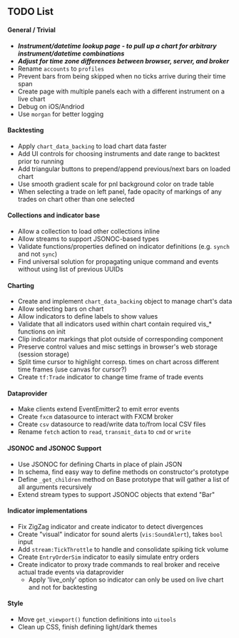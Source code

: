 ## TODO List

#### General / Trivial

* ***Instrument/datetime lookup page - to pull up a chart for arbitrary instrument/datetime combinations***
* ***Adjust for time zone differences between browser, server, and broker***
* Rename `accounts` to `profiles`
* Prevent bars from being skipped when no ticks arrive during their time span
* Create page with multiple panels each with a different instrument on a live chart
* Debug on iOS/Andriod
* Use `morgan` for better logging

#### Backtesting

* Apply `chart_data_backing` to load chart data faster
* Add UI controls for choosing instruments and date range to backtest prior to running
* Add triangular buttons to prepend/append previous/next bars on loaded chart
* Use smooth gradient scale for pnl background color on trade table
* When selecting a trade on left panel, fade opacity of markings of any trades on chart other than one selected

#### Collections and indicator base

* Allow a collection to load other collections inline
* Allow streams to support JSONOC-based types
* Validate functions/properties defined on indicator definitions (e.g. `synch` and not `sync`)
* Find universal solution for propagating unique command and events without using list of previous UUIDs

#### Charting

* Create and implement `chart_data_backing` object to manage chart's data
* Allow selecting bars on chart
* Allow indicators to define labels to show values
* Validate that all indicators used within chart contain required vis_* functions on init
* Clip indicator markings that plot outside of corresponding component
* Preserve control values and misc settings in browser's web storage (session storage)
* Split time cursor to highlight corresp. times on chart across different time frames (use canvas for cursor?)
* Create `tf:Trade` indicator to change time frame of trade events 

#### Dataprovider

* Make clients extend EventEmitter2 to emit error events
* Create `fxcm` datasource to interact with FXCM broker
* Create `csv` datasource to read/write data to/from local CSV files
* Rename `fetch` action to `read`, `transmit_data` to `cmd` or `write`

#### JSONOC and JSONOC Support

* Use JSONOC for defining Charts in place of plain JSON
* In schema, find easy way to define methods on constructor's prototype
* Define `_get_children` method on Base prototype that will gather a list of all arguments recursively
* Extend stream types to support JSONOC objects that extend "Bar"

#### Indicator implementations

* Fix ZigZag indicator and create indicator to detect divergences
* Create "visual" indicator for sound alerts (`vis:SoundAlert`), takes `bool` input
* Add `stream:TickThrottle` to handle and consolidate spiking tick volume
* Create `EntryOrderSim` indicator to easily simulate entry orders
* Create indicator to proxy trade commands to real broker and receive actual trade events via dataprovider
  - Apply 'live_only' option so indicator can only be used on live chart and not for backtesting

#### Style

* Move `get_viewport()` function definitions into `uitools`
* Clean up CSS, finish defining light/dark themes
